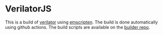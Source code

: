 # VerilatorJS

This is a build of [verilator](https://github.com/verilator/verilator)
using [emscripten](https://emscripten.org/).
The build is done automatically using github actions.
The build scripts are available on the [builder repo](https://github.com/yuyichao/verilatorjs-builder).
